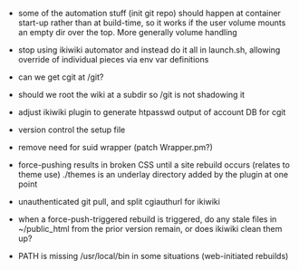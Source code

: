  * some of the automation stuff (init git repo) should happen at container
   start-up rather than at build-time, so it works if the user volume mounts an
   empty dir over the top. More generally volume handling
 * stop using ikiwiki automator and instead do it all in launch.sh, allowing
   override of individual pieces via env var definitions
 * can we get cgit at /git?
 * should we root the wiki at a subdir so /git is not shadowing it
 * adjust ikiwiki plugin to generate htpasswd output of account DB for cgit
 * version control the setup file
 * remove need for suid wrapper (patch Wrapper.pm?)
 * force-pushing results in broken CSS until a site rebuild occurs (relates to
   theme use)
    ./themes is an underlay directory added by the plugin at one point
 * unauthenticated git pull, and split cgiauthurl for ikiwiki
 * when a force-push-triggered rebuild is triggered, do any stale files in ~/public_html
   from the prior version remain, or does ikiwiki clean them up?

 * PATH is missing /usr/local/bin in some situations (web-initiated rebuilds)
